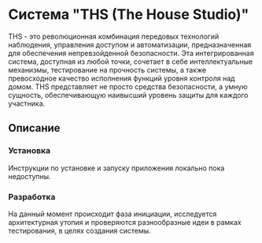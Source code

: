 # Система "THS (The House Studio)"

THS - это революционная комбинация передовых технологий наблюдения, управления доступом и автоматизации, предназначенная для обеспечения непревзойденной безопасности. Эта интегрированная система, доступная из любой точки, сочетает в себе интеллектуальные механизмы, тестирование на прочность системы, а также превосходное качество исполнения функций уровня контроля над домом. THS представляет не просто средства безопасности, а умную сущность, обеспечивающую наивысший уровень защиты для каждого участника.

## Описание

### Установка
Инструкции по установке и запуску приложения локально пока недоступны.

### Разработка
На данный момент происходит фаза инициации, исследуется архитектурная утопия и проверяются разнообразные идеи в рамках тестирования, в целях создания системы.
